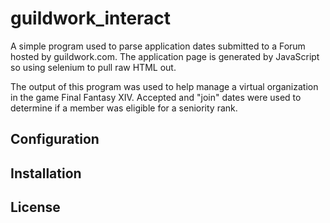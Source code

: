 # guildwork_interact

A simple program used to parse application dates submitted to a Forum hosted by guildwork.com. The application page is generated by JavaScript so using selenium to pull raw HTML out. 

The output of this program was used to help manage a virtual organization in the game Final Fantasy XIV. Accepted and "join" dates were used to determine if a member was eligible for a seniority rank.

## Configuration

## Installation

## License
